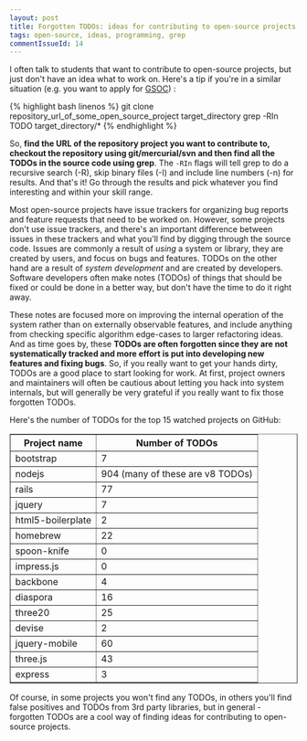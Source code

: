 ```yaml
---
layout: post
title: Forgotten TODOs: ideas for contributing to open-source projects
tags: open-source, ideas, programming, grep
commentIssueId: 14
---
```


I often talk to students that want to contribute to open-source projects, but just don't have an idea what to work on.
Here's a tip if you're in a similar situation (e.g. you want to apply for [GSOC](http://code.google.com/soc/)) :

{% highlight bash linenos %}
git clone repository_url_of_some_open_source_project target_directory
grep -RIn TODO target_directory/*
{% endhighlight %}

So, __find the URL of the repository project you want to contribute to, checkout the repository using git/mercurial/svn and then find all the TODOs in the source code using grep__. 
The `-RIn` flags will tell grep to do a recursive search (-R), skip binary files (-I) and include line numbers (-n) for results.
And that's it!
Go through the results and pick whatever you find interesting and within your skill range.

Most open-source projects have issue trackers for organizing bug reports and feature requests that need to be worked on.
However, some projects don't use issue trackers, and there's an important difference between issues in these trackers and what you'll find by digging through the source code.
Issues are commonly a result of _using_ a system or library, they are created by users, and focus on bugs and features.
TODOs on the other hand are a result of _system development_ and are created by developers.
Software developers often make notes (TODOs) of things that should be fixed or could be done in a better way, but don't have the time to do it right away.

These notes are focused more on improving the internal operation of the system rather than on externally observable features, and include anything from checking specific algorithm edge-cases to larger refactoring ideas.
And as time goes by, these __TODOs are often forgotten since they are not systematically tracked and more effort is put into developing new features and fixing bugs__.
So, if you really want to get your hands dirty, TODOs are a good place to start looking for work.
At first, project owners and maintainers will often be cautious about letting you hack into system internals, but will generally be very grateful if you really want to fix those forgotten TODOs.

Here's the number of TODOs for the top 15 watched projects on GitHub:

<table border="1">
  <thead>
    <tr>
      <th>Project name</th>
      <th>Number of TODOs</th>
    </tr>
  </thead>
  <tbody>
    <tr>
      <td>bootstrap</td>
      <td>7</td>
    </tr>
    <tr>
      <td>nodejs</td>
      <td>904 (many of these are v8 TODOs)</td>
    </tr>
    <tr>
      <td>rails</td>
      <td>77</td>
    </tr>
    <tr>
      <td>jquery</td>
      <td>7</td>
    </tr>
    <tr>
      <td>html5-boilerplate</td>
      <td>2</td>
    </tr>
    <tr>
      <td>homebrew</td>
      <td>22</td>
    </tr>
    <tr>
      <td>spoon-knife</td>
      <td>0</td>
    </tr>
    <tr>
      <td>impress.js</td>
      <td>0</td>
    </tr>
    <tr>
      <td>backbone</td>
      <td>4</td>
    </tr>
    <tr>
      <td>diaspora</td>
      <td>16</td>
    </tr>
    <tr>
      <td>three20</td>
      <td>25</td>
    </tr>
    <tr>
      <td>devise</td>
      <td>2</td>
    </tr>
    <tr>
      <td>jquery-mobile</td>
      <td>60</td>
    </tr>
    <tr>
      <td>three.js</td>
      <td>43</td>
    </tr>
    <tr>
      <td>express</td>
      <td>3</td>
    </tr>
  </tbody>
</table>

Of course, in some projects you won't find any TODOs, in others you'll find false positives and TODOs from 3rd party libraries, but in general - forgotten TODOs are a cool way of finding ideas for contributing to open-source projects.
